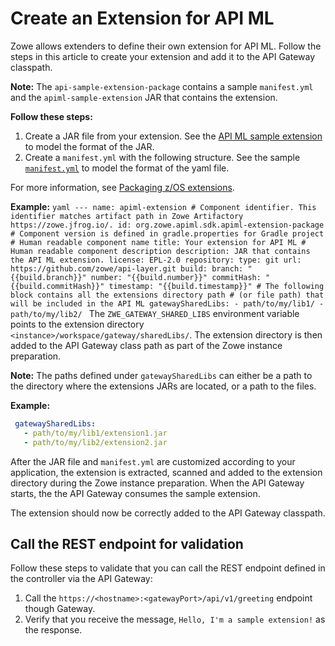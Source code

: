 # Create an Extension for API ML

Zowe allows extenders to define their own extension for API ML. Follow the steps in this article to create your extension and add it to the
API Gateway classpath.

**Note:** The `api-sample-extension-package` contains a sample `manifest.yml` and the `apiml-sample-extension` JAR that contains the extension.

**Follow these steps:**

1. Create a JAR file from your extension. See the [API ML sample extension](https://github.com/zowe/api-layer/blob/master/apiml-sample-extension) to model the format of the JAR.
2. Create a `manifest.yml` with the following structure. See the sample [`manifest.yml`](https://github.com/zowe/api-layer/blob/master/apiml-sample-extension-package/src/main/resources/manifest.yaml) to model the format of the yaml file.     

For more information, see [Packaging z/OS extensions](../packaging-zos-extensions.md).

   **Example:**
    ```yaml
    ---
    name: apiml-extension
    # Component identifier. This identifier matches artifact path in Zowe Artifactory https://zowe.jfrog.io/.
    id: org.zowe.apiml.sdk.apiml-extension-package
    # Component version is defined in gradle.properties for Gradle project
    # Human readable component name
    title: Your extension for API ML
    # Human readable component description
    description: JAR that contains the API ML extension.
    license: EPL-2.0
    repository:
    type: git
    url: https://github.com/zowe/api-layer.git
    build:
    branch: "{{build.branch}}"
    number: "{{build.number}}"
    commitHash: "{{build.commitHash}}"
    timestamp: "{{build.timestamp}}"
    # The following block contains all the extensions directory path
    # (or file path) that will be included in the API ML
    gatewaySharedLibs:
      - path/to/my/lib1/
      - path/to/my/lib2/
    ```
The `ZWE_GATEWAY_SHARED_LIBS` environment variable points to the 
extension directory `<instance>/workspace/gateway/sharedLibs/`.
The extension directory is then added to the API Gateway class path as part of the Zowe instance preparation.

**Note:** The paths defined under `gatewaySharedLibs` can either be a path to the directory where the extensions JARs are located, or a path to the files. 

**Example:**
   ```yaml
    gatewaySharedLibs:
      - path/to/my/lib1/extension1.jar
      - path/to/my/lib2/extension2.jar
   ```

After the JAR file and `manifest.yml` are customized according to your application, the extension is extracted, scanned and added to the extension directory during the Zowe instance preparation. When the API Gateway starts, the the API Gateway consumes the sample extension. 

The extension should now be correctly added to the API Gateway classpath. 

## Call the REST endpoint for validation 

Follow these steps to validate that you can call the REST endpoint defined in the controller via the API Gateway:

1. Call the `https://<hostname>:<gatewayPort>/api/v1/greeting` endpoint though Gateway.
2. Verify that you receive the message, `Hello, I'm a sample extension!` as the response.